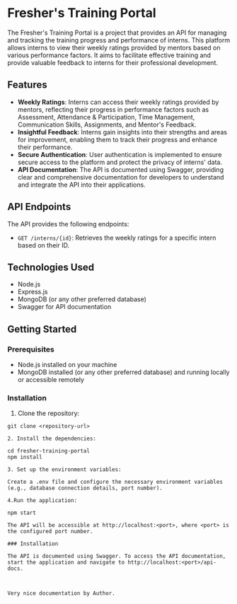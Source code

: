 # Fresher's Training Portal

The Fresher's Training Portal is a project that provides an API for managing and tracking the training progress and performance of interns. This platform allows interns to view their weekly ratings provided by mentors based on various performance factors. It aims to facilitate effective training and provide valuable feedback to interns for their professional development.

## Features

- **Weekly Ratings**: Interns can access their weekly ratings provided by mentors, reflecting their progress in performance factors such as Assessment, Attendance & Participation, Time Management, Communication Skills, Assignments, and Mentor's Feedback.
- **Insightful Feedback**: Interns gain insights into their strengths and areas for improvement, enabling them to track their progress and enhance their performance.
- **Secure Authentication**: User authentication is implemented to ensure secure access to the platform and protect the privacy of interns' data.
- **API Documentation**: The API is documented using Swagger, providing clear and comprehensive documentation for developers to understand and integrate the API into their applications.

## API Endpoints

The API provides the following endpoints:

- `GET /interns/{id}`: Retrieves the weekly ratings for a specific intern based on their ID.

## Technologies Used

- Node.js
- Express.js
- MongoDB (or any other preferred database)
- Swagger for API documentation

## Getting Started

### Prerequisites

- Node.js installed on your machine
- MongoDB installed (or any other preferred database) and running locally or accessible remotely

### Installation

1. Clone the repository:

```shell
git clone <repository-url>

2. Install the dependencies:

cd fresher-training-portal
npm install

3. Set up the environment variables:

Create a .env file and configure the necessary environment variables (e.g., database connection details, port number).

4.Run the application:

npm start

The API will be accessible at http://localhost:<port>, where <port> is the configured port number.

### Installation

The API is documented using Swagger. To access the API documentation, start the application and navigate to http://localhost:<port>/api-docs.



Very nice documentation by Author.
